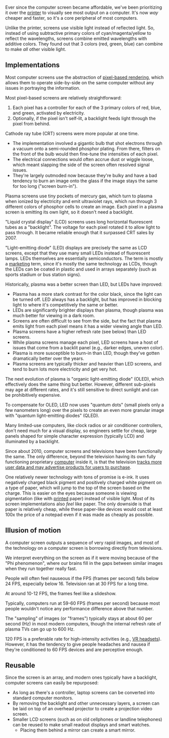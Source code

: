
Ever since the computer screen became affordable, we've been prioritizing it over the [printer](/printer/) to visually see most output on a computer. It's now *way* cheaper and faster, so it's a core peripheral of most computers.

Unlike the printer, screens use visible light instead of reflected light. So, instead of using subtractive primary colors of cyan/magenta/yellow to reflect the wavelengths, screens combine emitted wavelengths with additive colors. They found out that 3 colors (red, green, blue) can combine to make *all* other visible light.

## Implementations

Most computer screens use the abstraction of [pixel-based rendering](/graphics/), which allows them to operate side-by-side on the same computer without any issues in portraying the information.

Most pixel-based screens are relatively straightforward:

1. Each pixel has a controller for each of the 3 primary colors of red, blue, and green, activated by electricity.
2. Optionally, if the pixel isn't self-lit, a backlight feeds light through the pixel from behind.

Cathode ray tube (CRT) screens were more popular at one time.

- The implementation involved a gigantic bulb that shot electrons through a vacuum onto a semi-rounded phosphor plating. From there, filters on the front of the bulb would then fine-tune the intensities of each pixel.
- The electrical connections would often accrue dust or wiggle loose, which meant slapping the side of the screen often resolved signal issues.
- They're largely outmoded now because they're bulky and have a bad tendency to burn an image onto the glass if the image stays the same for too long ("screen burn-in").

Plasma screens use tiny pockets of mercury gas, which turn to plasma when ionized by electricity and emit ultraviolet rays, which run through 3 different colors of phosphor cells to create an image. Each pixel in a plasma screen is emitting its own light, so it doesn't need a backlight.

"Liquid crystal display" (LCD) screens uses long horizontal fluorescent tubes as a "backlight". The voltage for each pixel rotated it to allow light to pass through. It became reliable enough that it surpassed CRT sales by 2007.

"Light-emitting diode" (LED) displays are precisely the same as LCD screens, except that they use many small LEDs instead of fluorescent lamps. LEDs themselves are essentially semiconductors. The term is mostly a [marketing](http://notageni.us/marketing/) term, since it's mostly the same technology as LCDs, though the LEDs can be coated in plastic and used in arrays separately (such as sports stadium or bus station signs).

Historically, plasma was a better screen than LED, but LEDs have improved:

- Plasma has a more stark contrast for the color black, since the light can be turned off. LED always has a backlight, but has improved in blocking light to where it's competitively the same or better.
- LEDs are significantly brighter displays than plasma, though plasma was much better for viewing in a dark room.
- Screens are often difficult to see from the side, but the fact that plasma emits light from each pixel means it has a wider viewing angle than LED.
- Plasma screens have a higher refresh rate (see below) than LED screens.
- While plasma screens manage each pixel, LED screens have a host of issues that come from a backlit panel (e.g., darker edges, uneven color).
- Plasma is more susceptible to burn-in than LED, though they've gotten dramatically better over the years.
- Plasma screens are typically thicker and heavier than LED screens, and tend to burn lots more electricity and get very hot.

The next evolution of plasma is "organic light-emitting diode" (OLED), which effectively does the same thing but better. However, different sub-pixels may age at different rates, and it's still sensitive to direct sunlight and can be prohibitively expensive.

To compensate for OLED, LED now uses "quantum dots" (small pixels only a few nanometers long) over the pixels to create an even more granular image with "quantum light-emitting diodes" (QLED).

Many limited-use computers, like clock radios or air conditioner controllers, don't need much for a visual display, so engineers settle for cheap, large panels shaped for simple character expression (typically LCD) and illuminated by a backlight.

Since about 2010, computer screens and televisions have been functionally the same. The only difference, beyond the television having its own fully functioning proprietary [computer](/computer/) inside it, is that the television [tracks more user data and may advertise products for users to purchase](/faang/).

One relatively newer technology with tons of promise is e-ink. It uses negatively charged black pigment and positively charged white pigment on a type of paper, which will jump to the top of the screen based on the charge. This is easier on the eyes because someone is viewing pigmentation (like with [printed](/printer/) paper) instead of visible light. Most of its screen implementations also *feel* like paper. The only downside is that paper is relatively cheap, while these paper-like devices would cost at least 100x the price of a notepad even if it was made as cheaply as possible.

## Illusion of motion

A computer screen outputs a sequence of very rapid images, and most of the technology on a computer screen is borrowing directly from televisions.

We interpret everything on the screen as if it were moving because of the "Phi phenomenon", where our brains fill in the gaps between similar images when they run together really fast.

People will often feel nauseous if the FPS (frames per second) falls below 24 FPS, especially below 16. Television ran at 30 FPS for a long time.

At around 10-12 FPS, the frames feel like a slideshow.

Typically, computers run at 59-60 FPS (frames per second) because most people wouldn't notice any performance difference above that number.

The "sampling" of images (or "frames") typically stays at about 60 per second (Hz) in most modern computers, though the internal refresh rate of plasma TVs can go up to 600 Hz.

120 FPS is a preferable rate for high-intensity activities (e.g., [VR headsets](/vr/)). However, it has the tendency to give people headaches and nausea if they're conditioned to 60 FPS devices and are perceptive enough.

## Reusable

Since the screen is an array, and modern ones typically have a backlight, computer screens can easily be repurposed:

- As long as there's a controller, laptop screens can be converted into standard computer monitors.
- By removing the backlight and other unnecessary layers, a screen can be laid on top of an overhead projector to create a projection video screen.
- Smaller LCD screens (such as on old cellphones or landline telephones) can be reused to make small readout displays and smart watches.
  - Placing them behind a mirror can create a smart mirror.
